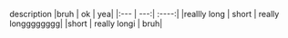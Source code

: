 description
|bruh  | ok | yea|
|:--- | ---:| :----:|
|reallly long | short | really longggggggg|
|short | really longi | bruh|
